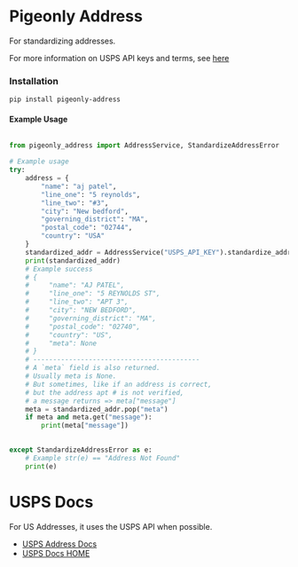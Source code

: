 # Pigeonly Address

For standardizing addresses.

For more information on USPS API keys and terms, see [here](https://www.usps.com/business/web-tools-apis/)
### Installation

`pip install pigeonly-address`

#### Example Usage

```python

from pigeonly_address import AddressService, StandardizeAddressError

# Example usage
try:
    address = {
        "name": "aj patel",
        "line_one": "5 reynolds",
        "line_two": "#3",
        "city": "New bedford",
        "governing_district": "MA",
        "postal_code": "02744",
        "country": "USA"
    }
    standardized_addr = AddressService("USPS_API_KEY").standardize_address(**address)
    print(standardized_addr)
    # Example success
    # {   
    #     "name": "AJ PATEL",
    #     "line_one": "5 REYNOLDS ST",
    #     "line_two": "APT 3",
    #     "city": "NEW BEDFORD",
    #     "governing_district": "MA",
    #     "postal_code": "02740",
    #     "country": "US",
    #     "meta": None
    # }
    # ------------------------------------------
    # A `meta` field is also returned.
    # Usually meta is None.
    # But sometimes, like if an address is correct,
    # but the address apt # is not verified,
    # a message returns => meta["message"]
    meta = standardized_addr.pop("meta")
    if meta and meta.get("message"):
        print(meta["message"])
    

except StandardizeAddressError as e:
    # Example str(e) == "Address Not Found"
    print(e)
```

# USPS Docs

For US Addresses, it uses the USPS API when possible.

- [USPS Address Docs](https://www.usps.com/business/web-tools-apis/address-information-api.htm#)
- [USPS Docs HOME](https://www.usps.com/business/web-tools-apis/documentation-updates.htm)
